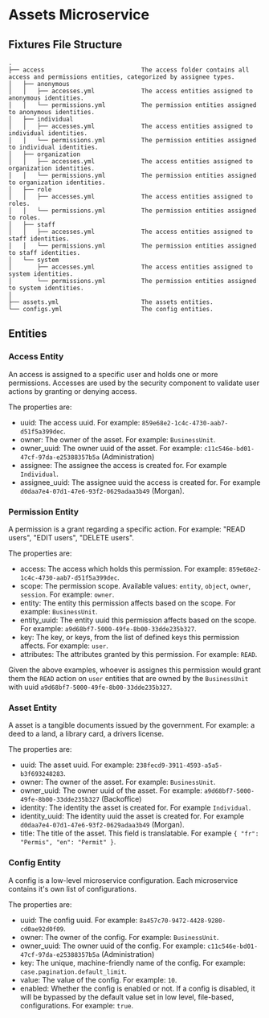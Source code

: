 # Assets Microservice

## Fixtures File Structure

```
.
├── access                           The access folder contains all access and permissions entities, categorized by assignee types.
│   ├── anonymous
│   │   ├── accesses.yml             The access entities assigned to anonymous identities.
│   │   └── permissions.yml          The permission entities assigned to anonymous identities.
│   ├── individual
│   │   ├── accesses.yml             The access entities assigned to individual identities.
│   │   └── permissions.yml          The permission entities assigned to individual identities.
│   ├── organization
│   │   ├── accesses.yml             The access entities assigned to organization identities.
│   │   └── permissions.yml          The permission entities assigned to organization identities.
│   ├── role
│   │   ├── accesses.yml             The access entities assigned to roles.
│   │   └── permissions.yml          The permission entities assigned to roles.
│   ├── staff
│   │   ├── accesses.yml             The access entities assigned to staff identities.
│   │   └── permissions.yml          The permission entities assigned to staff identities.
│   └── system
│       ├── accesses.yml             The access entities assigned to system identities.
│       └── permissions.yml          The permission entities assigned to system identities.
│
├── assets.yml                       The assets entities.
└── configs.yml                      The config entities.
```

## Entities

### Access Entity

An access is assigned to a specific user and holds one or more permissions. Accesses are used by the security component to validate user actions by granting or denying access.

The properties are:

- uuid: The access uuid. For example: `859e68e2-1c4c-4730-aab7-d51f5a399dec`.
- owner: The owner of the asset. For example: `BusinessUnit`.
- owner_uuid: The owner uuid of the asset. For example: `c11c546e-bd01-47cf-97da-e25388357b5a` (Administration)
- assignee: The assignee the access is created for. For example `Individual`.
- assignee_uuid: The assignee uuid the access is created for. For example `d0daa7e4-07d1-47e6-93f2-0629adaa3b49` (Morgan).

### Permission Entity

A permission is a grant regarding a specific action. For example: "READ users", "EDIT users", "DELETE users".

The properties are:

- access: The access which holds this permission. For example: `859e68e2-1c4c-4730-aab7-d51f5a399dec`.
- scope: The permission scope. Available values: `entity`, `object`, `owner`, `session`. For example: `owner`.
- entity: The entity this permission affects based on the scope. For example: `BusinessUnit`.
- entity_uuid: The entity uuid this permission affects based on the scope. For example: `a9d68bf7-5000-49fe-8b00-33dde235b327`.
- key: The key, or keys, from the list of defined keys this permission affects. For example: `user`.
- attributes: The attributes granted by this permission. For example: `READ`.

Given the above examples, whoever is assignes this permission would grant them the `READ` action on `user` entities that are owned by the `BusinessUnit` with uuid `a9d68bf7-5000-49fe-8b00-33dde235b327`.

### Asset Entity

A asset is a tangible documents issued by the government. For example: a deed to a land, a library card, a drivers license.

The properties are:

- uuid: The asset uuid. For example: `238fecd9-3911-4593-a5a5-b3f693248283`.
- owner: The owner of the asset. For example: `BusinessUnit`.
- owner_uuid: The owner uuid of the asset. For example: `a9d68bf7-5000-49fe-8b00-33dde235b327` (Backoffice)
- identity: The identity the asset is created for. For example `Individual`.
- identity_uuid: The identity uuid the asset is created for. For example `d0daa7e4-07d1-47e6-93f2-0629adaa3b49` (Morgan).
- title: The title of the asset. This field is translatable. For example `{ "fr": "Permis", "en": "Permit" }`.

### Config Entity

A config is a low-level microservice configuration. Each microservice contains it's own list of configurations.

The properties are:

- uuid: The config uuid. For example: `8a457c70-9472-4428-9280-cd0ae92d0f09`.
- owner: The owner of the config. For example: `BusinessUnit`.
- owner_uuid: The owner uuid of the config. For example: `c11c546e-bd01-47cf-97da-e25388357b5a` (Administration)
- key: The unique, machine-friendly name of the config. For example: `case.pagination.default_limit`.
- value: The value of the config. For example: `10`.
- enabled: Whether the config is enabled or not. If a config is disabled, it will be bypassed by the default value set in low level, file-based, configurations. For example: `true`.
